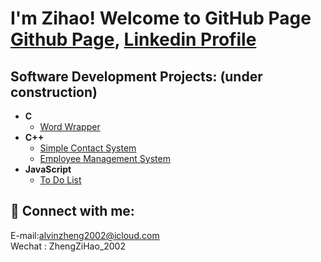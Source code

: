 
<h1>I'm Zihao! Welcome to GitHub Page<br/>
<a href="https://github.com/zhengzihao2002?tab=repositories">Github Page</a>, <a href="https://www.linkedin.com/in/zihao-zheng-4a07b519b/">Linkedin Profile</a></h1>

<h2>Software Development Projects: (under construction)</h2>

- <b>C</b>
  - [Word Wrapper](https://github.com/zhengzihao2002/CS214/tree/main/CS214/Assignment2)
- <b>C++</b>
  - [Simple Contact System](https://github.com/zhengzihao2002/Simple-Contact-System)
  - [Employee Management System](https://github.com/zhengzihao2002/Employee-Management-System)
- <b>JavaScript</b>
  - [To Do List](https://github.com/zhengzihao2002/ToDoList)

<h2> 🤳 Connect with me:</h2>
E-mail:<a href="mailto:alvinzheng2002@icloud.com">alvinzheng2002@icloud.com</a><br>
Wechat : ZhengZiHao_2002



<!--
**zhengzihao2002/zhengzihao2002** is a ✨ _special_ ✨ repository because its `README.md` (this file) appears on your GitHub profile.

Here are some ideas to get you started:

- 🔭 I’m currently working on ...
- 🌱 I’m currently learning ...
- 👯 I’m looking to collaborate on ...
- 🤔 I’m looking for help with ...
- 💬 Ask me about ...
- 📫 How to reach me: ...
- 😄 Pronouns: ...
- ⚡ Fun fact: ...
-->

